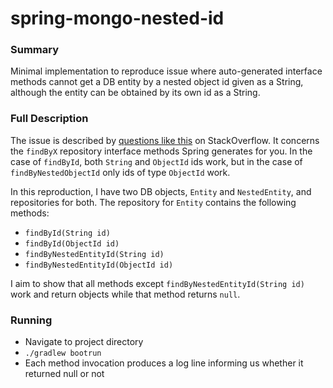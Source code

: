 # spring-mongo-nested-id

### Summary
Minimal implementation to reproduce issue where auto-generated interface methods cannot get a DB entity 
by a nested object id given as a String, although the entity can be obtained by its own id as a String.

### Full Description
The issue is described by [questions like this](http://stackoverflow.com/questions/25441514/how-to-find-collections-by-its-nested-objects-objectid-in-spring-data-using-rep) 
on StackOverflow. It concerns the `findByX` repository interface methods Spring generates for you. In the case of
`findById`, both `String` and `ObjectId` ids work, but in the case of `findByNestedObjectId` only ids of type `ObjectId` work.

In this reproduction, I have two DB objects, `Entity` and `NestedEntity`, and repositories for both. The repository
for `Entity` contains the following methods:
* `findById(String id)`
* `findById(ObjectId id)`
* `findByNestedEntityId(String id)`
* `findByNestedEntityId(ObjectId id)`

I aim to show that all methods except `findByNestedEntityId(String id)` work and return objects while that method returns `null`.

### Running
* Navigate to project directory
* `./gradlew bootrun`
* Each method invocation produces a log line informing us whether it returned null or not
